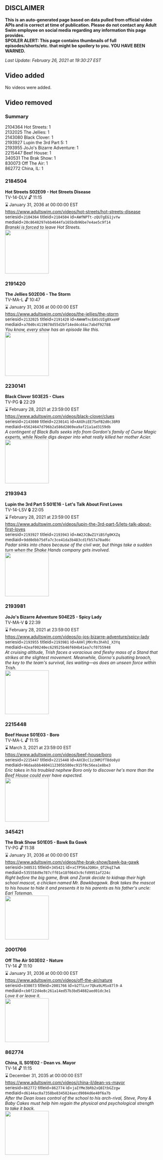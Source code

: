 ## DISCLAIMER
**This is an auto-generated page based on data pulled from official video APIs and is correct at time of publication. Please do not contact any Adult Swim employee on social media regarding any information this page provides.**  
**SPOILER ALERT: This page contains thumbnails of full episodes/shorts/etc. that might be spoilery to you. YOU HAVE BEEN WARNED.**  

_Last Update: February 26, 2021 at 19:30:27 EST_
## Video added
No videos were added.  
## Video removed
### Summary
2104364 Hot Streets: 1  
2132025 The Jellies: 1  
2143080 Black Clover: 1  
2193927 Lupin the 3rd Part 5: 1  
2193955 JoJo's Bizarre Adventure: 1  
2215447 Beef House: 1  
340531 The Brak Show: 1  
830073 Off The Air: 1  
862772 China, IL: 1  
### 2184504
**Hot Streets S02E09 - Hot Streets Disease**  
TV-14-DLV 🔓 11:15  
⌛ January 31, 2036 at 00:00:00 EST  
https://www.adultswim.com/videos/hot-streets/hot-streets-disease  
seriesid=`2104364` titleid=`2184504` id=`AWfNPTt-zQU7gEG1jvYw` mediaid=`20c8648297ebb4644fa165bdb96be7e4ae5c9f14`  
_Branski is forced to leave Hot Streets._  
<a href="https://media.cdn.adultswim.com/uploads/20200305/thumbnails/2_20351531249-hotstreets_209_dup-20190115.jpg"><img src="https://media.cdn.adultswim.com/uploads/20200305/thumbnails/2_20351531249-hotstreets_209_dup-20190115.jpg" height="144px" /></a>
### 2191420
**The Jellies S02E06 - The Storm**  
TV-MA-L 🔓 10:47  
⌛ January 31, 2036 at 00:00:00 EST  
https://www.adultswim.com/videos/the-jellies/the-storm  
seriesid=`2132025` titleid=`2191420` id=`AWmWTncEAScUIg8XxeHF` mediaid=`a70d0c4119878d55d2bf14ed4cd4ac7abdf92788`  
_You know, every show has an episode like this._  
<a href="https://i.cdn.turner.com/adultswim/big/image-upload/thumbnails/thumb-2_image-155983921420515.jpg"><img src="https://i.cdn.turner.com/adultswim/big/image-upload/thumbnails/thumb-2_image-155983921420515.jpg" height="144px" /></a>
### 2230141
**Black Clover S03E25 - Clues**  
TV-PG 🔒 22:29  
⌛ February 28, 2021 at 23:59:00 EST  
https://www.adultswim.com/videos/black-clover/clues  
seriesid=`2143080` titleid=`2230141` id=`AXOhiEE7SeFB2d0c38R9` mediaid=`65624647d796b2a586d2869ea9af21a1ad3159db`  
_A contingent of Black Bulls seeks info from Gordon's family of Curse Magic experts, while Noelle digs deeper into what really killed her mother Acier._  
<a href="https://media.cdn.adultswim.com/uploads/20200731/thumbnails/2_20731164520-BlackClover_127.jpg"><img src="https://media.cdn.adultswim.com/uploads/20200731/thumbnails/2_20731164520-BlackClover_127.jpg" height="144px" /></a>
### 2193943
**Lupin the 3rd Part 5 S01E16 - Let's Talk About First Loves**  
TV-14-LSV 🔒 22:05  
⌛ February 28, 2021 at 23:59:00 EST  
https://www.adultswim.com/videos/lupin-the-3rd-part-5/lets-talk-about-first-loves  
seriesid=`2193927` titleid=`2193943` id=`AW2JCBwZ1YiBSfg0KXZq` mediaid=`9dd0dbb75dfa7c3ce41da3b483cd1fb57a70ad6c`  
_Padar sinks into chaos because of the civil war, but things take a sudden turn when the Shake Hands company gets involved._  
<a href="https://media.cdn.adultswim.com/uploads/20191014/thumbnails/2_191014103394-lupinthe3rdpt5_016.jpg"><img src="https://media.cdn.adultswim.com/uploads/20191014/thumbnails/2_191014103394-lupinthe3rdpt5_016.jpg" height="144px" /></a>
### 2193981
**JoJo's Bizarre Adventure S04E25 - Spicy Lady**  
TV-MA-V 🔒 22:39  
⌛ February 28, 2021 at 23:59:00 EST  
https://www.adultswim.com/videos/jo-jos-bizarre-adventure/spicy-lady  
seriesid=`2193955` titleid=`2193981` id=`AXHljMXrRs3h4hI_X3Yq` mediaid=`42eaf00240ec629525b46f604b41ea7cf0755948`  
_At cruising altitude, Trish faces a voracious and fleshy mass of a Stand that strikes at the slightest movement. Meanwhile, Giorno's pulsating broach, the key to the team's survival, lies waiting—as does an unseen force within Trish._  
<a href="https://media.cdn.adultswim.com/uploads/20200505/thumbnails/2_20551155346-jojo_goldenwind_025.jpg"><img src="https://media.cdn.adultswim.com/uploads/20200505/thumbnails/2_20551155346-jojo_goldenwind_025.jpg" height="144px" /></a>
### 2215448
**Beef House S01E03 - Boro**  
TV-MA-L 🔓 11:15  
⌛ March 3, 2021 at 23:59:00 EST  
https://www.adultswim.com/videos/beef-house/boro  
seriesid=`2215447` titleid=`2215448` id=`AXCDcC1z3HMJfT8do8yU` mediaid=`96daabbb4604112305b580ec915f0c56ea1e8be3`  
_Eric takes in his troubled nephew Boro only to discover he's more than the Beef House could ever have expected._  
<a href="https://media.cdn.adultswim.com/uploads/20200226/thumbnails/2_202261638488-BeefHouse_101_dup-20200106.jpg"><img src="https://media.cdn.adultswim.com/uploads/20200226/thumbnails/2_202261638488-BeefHouse_101_dup-20200106.jpg" height="144px" /></a>
### 345421
**The Brak Show S01E05 - Bawk Ba Gawk**  
TV-PG 🔓 11:38  
⌛ January 31, 2036 at 00:00:00 EST  
https://www.adultswim.com/videos/the-brak-show/bawk-ba-gawk  
seriesid=`340531` titleid=`345421` id=`xCfP56aJQ0Gn_QT2kqI7wA` mediaid=`535558d9e787cff01e18f0643c9cfd9951af224c`  
_Right before the big game, Brak and Zorak decide to kidnap their high school mascot, a chicken named Mr. Bawkbagawk. Brak takes the mascot to his house to hide it and presents it to his parents as his father's uncle: Earl Toteman._  
<a href="https://media.cdn.adultswim.com/uploads/20200302/thumbnails/2_20321424356-brak_2105.jpg"><img src="https://media.cdn.adultswim.com/uploads/20200302/thumbnails/2_20321424356-brak_2105.jpg" height="144px" /></a>
### 2001766
**Off The Air S03E02 - Nature**  
TV-14 🔓 11:10  
⌛ January 31, 2036 at 00:00:00 EST  
https://www.adultswim.com/videos/off-the-air/nature  
seriesid=`830073` titleid=`2001766` id=`b2TlLnr7Qka9LMSx87l9-A` mediaid=`cb0f22d4e8c261a14ed57b3bd54882aed01dc3e1`  
_Love it or leave it._  
<a href="https://media.cdn.adultswim.com/uploads/20200312/thumbnails/2_20312132755-offtheair_302_dup-20131223.jpg"><img src="https://media.cdn.adultswim.com/uploads/20200312/thumbnails/2_20312132755-offtheair_302_dup-20131223.jpg" height="144px" /></a>
### 862774
**China, IL S01E02 - Dean vs. Mayor**  
TV-14 🔓 11:15  
⌛ December 31, 2035 at 00:00:00 EST  
https://www.adultswim.com/videos/china-il/dean-vs-mayor  
seriesid=`862772` titleid=`862774` id=`jaIYMe3bRb2xQ8ItbGZzgw` mediaid=`d6144ac0a7358be8345824aecd9084d6e40f6a7b`  
_After the Dean loses control of the school to his arch-rival, Steve, Pony & Baby Cakes must help him regain the physical and psychological strength to take it back._  
<a href="https://media.cdn.adultswim.com/uploads/20200302/thumbnails/2_20321637597-chinail_102_BIM.jpg"><img src="https://media.cdn.adultswim.com/uploads/20200302/thumbnails/2_20321637597-chinail_102_BIM.jpg" height="144px" /></a>
